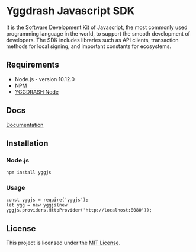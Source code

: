# Yggdrash Javascript SDK
It is the Software Development Kit of Javascript, the most commonly used programming language in the world, to support the smooth development of developers.
The SDK includes libraries such as API clients, transaction methods for local signing, and important constants for ecosystems.

## Requirements
- Node.js - version 10.12.0
- NPM
- [YGGDRASH Node](https://github.com/yggdrash/yggdrash)

## Docs
[Documentation](./docs/index.md)

## Installation

### Node.js
```bash
npm install yggjs
```
### Usage
```
const yggjs = require('yggjs');
let ygg = new yggjs(new yggjs.providers.HttpProvider('http://localhost:8080'));
```

## License
This project is licensed under the [MIT License](LICENSE).
